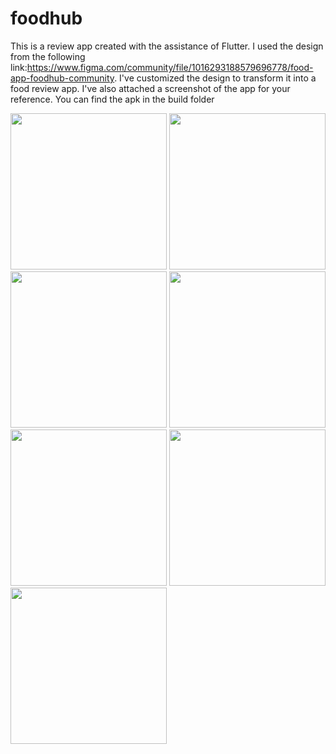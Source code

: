 # foodhub
This is a review app created with the assistance of Flutter. I used the design from the following link:https://www.figma.com/community/file/1016293188579696778/food-app-foodhub-community. I've customized the design to transform it into a food review app. I've also attached a screenshot of the app for your reference. You can find the apk in the build folder

 <img src="https://github.com/Pratik1968/Foodhub/assets/47908854/2fb62205-92a9-4275-8c74-53e9df2831f6" width="250" >  
<img src="https://github.com/Pratik1968/Foodhub/assets/47908854/84143195-ef59-410a-9494-4f0bd0e8b5a6" width="250">
<img src="https://github.com/Pratik1968/Foodhub/assets/47908854/21638387-dbf6-4c00-b8da-746beabaf728" width="250">
<img src="https://github.com/Pratik1968/Foodhub/assets/47908854/fcbb026a-1d7f-48f0-a748-1fe74822133b" width="250">
<img src="https://github.com/Pratik1968/Foodhub/assets/47908854/e8006514-9fdb-4ae8-9724-02301bdb1f7b"  width="250">
<img src="https://github.com/Pratik1968/Foodhub/assets/47908854/fc3264ba-7bbe-4c12-b06e-d970781d3c7b"  width="250">
<img src="https://github.com/Pratik1968/Foodhub/assets/47908854/bd8fc27d-cfd0-4c59-9cf9-ea436455877d"  width="250">


